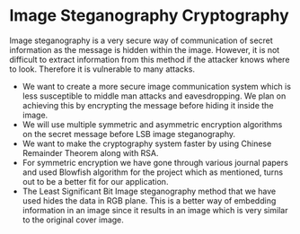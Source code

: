 # Image Steganography Cryptography

Image steganography is a very secure way of communication of secret information as the message is hidden within the image. However, it is not difficult to extract information from this method if the attacker knows where to look. Therefore it is vulnerable to many attacks. 

* We want to create a more secure image communication system which is less susceptible to middle man attacks and eavesdropping. We plan on achieving this by encrypting the message before hiding it inside the image.
* We will use multiple symmetric and asymmetric encryption algorithms on the secret message before LSB image steganography.
* We want to make the cryptography system faster by using Chinese Remainder Theorem along with RSA. 
* For symmetric encryption we have gone through various journal papers and used Blowfish algorithm for the project which as mentioned, turns out to be a better fit for our application.
* The Least Significant Bit Image steganography method that we have used hides the data in RGB plane. This is a better way of embedding information in an image since it results in an image which is very similar to the original cover image.
